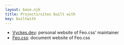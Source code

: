 ```yaml
---
layout: base.njk
title: Projects/sites built with
key: builtwith
---
```


- [Vyckes.dev](https://vyckes.dev): personal website of Feo.css' maintainer
- [Feo.css](https://feo.vyckes.dev): document website of Feo.css
